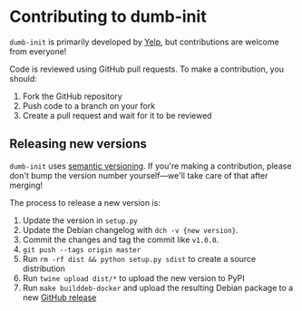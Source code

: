 Contributing to dumb-init
========

`dumb-init` is primarily developed by [Yelp](https://yelp.github.io/), but
contributions are welcome from everyone!

Code is reviewed using GitHub pull requests. To make a contribution, you should:

1. Fork the GitHub repository
2. Push code to a branch on your fork
3. Create a pull request and wait for it to be reviewed


## Releasing new versions

`dumb-init` uses [semantic versioning](http://semver.org/). If you're making a
contribution, please don't bump the version number yourself—we'll take care
of that after merging!

The process to release a new version is:

1. Update the version in `setup.py`
2. Update the Debian changelog with `dch -v {new version}`.
3. Commit the changes and tag the commit like `v1.0.0`.
4. `git push --tags origin master`
5. Run `rm -rf dist && python setup.py sdist` to create a source distribution
6. Run `twine upload dist/*` to upload the new version to PyPI
7. Run `make builddeb-docker` and upload the resulting Debian package to a new
   [GitHub release](https://github.com/Yelp/dumb-init/releases)

